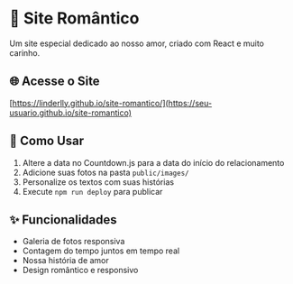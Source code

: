 # 💖 Site Romântico

Um site especial dedicado ao nosso amor, criado com React e muito carinho.

## 🌐 Acesse o Site
[https://linderlly.github.io/site-romantico/](https://seu-usuario.github.io/site-romantico)

## 🚀 Como Usar
1. Altere a data no Countdown.js para a data do início do relacionamento
2. Adicione suas fotos na pasta `public/images/`
3. Personalize os textos com suas histórias
4. Execute `npm run deploy` para publicar

## ✨ Funcionalidades
- Galeria de fotos responsiva
- Contagem do tempo juntos em tempo real
- Nossa história de amor
- Design romântico e responsivo